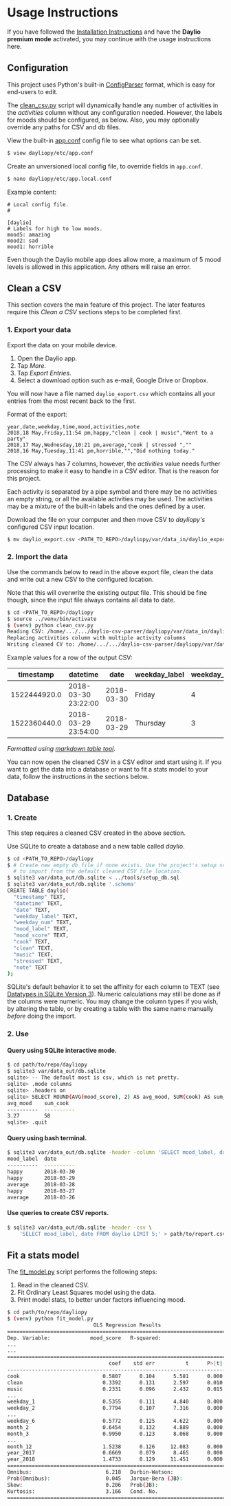 # Usage Instructions

If you have followed the [Installation Instructions](installation.md) and have the **Daylio premium mode** activated, you may continue with the usage instructions here.


## Configuration

This project uses Python's built-in [ConfigParser](https://docs.python.org/3/library/configparser.html) format, which is easy for end-users to edit.

The [clean_csv.py](/dayiopy/clean_csv.py) script will dynamically handle any number of activities in the _activities_ column without any configuration needed. However, the labels for moods should be configured, as below. Also, you may optionally override any paths for CSV and db files.

View the built-in [app.conf](/dayliopy/etc/app.conf) config file to see what options can be set.

```bash
$ view dayliopy/etc/app.conf
```

Create an unversioned local config file, to override fields in `app.conf`.

```bash
$ nano dayliopy/etc/app.local.conf
```

Example content:
```
# Local config file.
#

[daylio]
# Labels for high to low moods.
mood5: amazing
mood2: sad
mood1: horrible
```

Even though the Daylio mobile app does allow more, a maximum of 5 mood levels is allowed in this application. Any others will raise an error.


## Clean a CSV

This section covers the main feature of this project. The later features require this _Clean a CSV_ sections steps to be completed first.


### 1. Export your data

Export the data on your mobile device.

1. Open the Daylio app.
2. Tap _More_.
3. Tap _Export Entries_.
4. Select a download option such as e-mail, Google Drive or Dropbox.

You will now have a file named `daylio_export.csv` which contains all your entries from the most recent back to the first.

Format of the export:

```
year,date,weekday,time,mood,activities,note
2018,18 May,Friday,11:54 pm,happy,"clean | cook | music","Went to a party"
2018,17 May,Wednesday,10:21 pm,average,"cook | stressed ",""
2018,16 May,Tuesday,11:41 pm,horrible,"","Did nothing today."
```

The CSV always has 7 columns, however, the _activities_ value needs further processing to make it easy to handle in a CSV editor. That is the reason for this project.

Each activity is separated by a pipe symbol and there may be no activities an empty string, or all the available activities may be used. The activities may be a mixture of the built-in labels and the ones defined by a user.

Download the file on your computer and then move CSV to _dayliopy's_ configured CSV input location.

```bash
$ mv daylio_export.csv <PATH_TO_REPO>/dayliopy/var/data_in/daylio_export.csv
```


### 2. Import the data

Use the commands below to read in the above export file, clean the data and write out a new CSV to the configured location.

Note that this will overwrite the existing output file. This should be fine though, since the input file always contains all data to date.

```bash
$ cd <PATH_TO_REPO>/dayliopy
$ source ../venv/bin/activate
$ (venv) python clean_csv.py
Reading CSV: /home/.../.../daylio-csv-parser/dayliopy/var/data_in/daylio_export.csv
Replacing activities column with multiple activity columns
Writing cleaned CV to: /home/.../.../daylio-csv-parser/dayliopy/var/data_out/cleaned.csv
```

Example values for a row of the output CSV:

| timestamp | datetime | date | weekday_label | weekday_num | mood_label | mood_score | clean | cook | music | stressed | note |
|--------------|---------------------|------------|---------------|-------------|------------|------------|-------|------|-------|-----------------------|-----------------|
| 1522444920.0 | 2018-03-30 23:22:00 | 2018-03-30 | Friday | 4 | average | 3 | 1 | 0 | 0 | 1 | Did a roadtrip. |
| 1522360440.0 | 2018-03-29 23:54:00 | 2018-03-29 | Thursday | 3 | happy | 4 | 0 | 1 | 0 | 0 |  |

_Formatted using [markdown table tool](https://www.tablesgenerator.com/markdown_tables)._

You can now open the cleaned CSV in a CSV editor and start using it. If you want to get the data into a database or want to fit a stats model to your data, follow the instructions in the sections below.


## Database

### 1. Create

This step requires a cleaned CSV created in the above section.

Use SQLite to create a database and a new table called _daylio_.

```bash
$ cd <PATH_TO_REPO>/dayliopy
$ # Create new empty db file if none exists. Use the project's setup script
  # to import from the default cleaned CSV file location.
$ sqlite3 var/data_out/db.sqlite < ../tools/setup_db.sql
$ sqlite3 var/data_out/db.sqlite '.schema'
CREATE TABLE daylio(
  "timestamp" TEXT,
  "datetime" TEXT,
  "date" TEXT,
  "weekday_label" TEXT,
  "weekday_num" TEXT,
  "mood_label" TEXT,
  "mood_score" TEXT,
  "cook" TEXT,
  "clean" TEXT,
  "music" TEXT,
  "stressed" TEXT,
  "note" TEXT
);
```

SQLite's default behavior it to set the affinity for each column to TEXT (see [Datatypes in SQLite Version 3](https://www.sqlite.org/datatype3.html)). Numeric calculations may still be done as if the columns were numeric. You may change the column types if you wish, by altering the table, or by creating a table with the same name manually _before_ doing the import.


### 2. Use

#### Query using SQLite interactive mode.

```bash
$ cd path/to/repo/dayliopy
$ sqlite3 var/data_out/db.sqlite
sqlite> -- The default most is csv, which is not pretty.
sqlite> .mode columns
sqlite> .headers on
sqlite> SELECT ROUND(AVG(mood_score), 2) AS avg_mood, SUM(cook) AS sum_cook FROM daylio;
avg_mood    sum_cook
----------  ----------
3.27        58
sqlite> .quit
```

#### Query using bash terminal.

```bash
$ sqlite3 var/data_out/db.sqlite -header -column 'SELECT mood_label, date FROM daylio LIMIT 5;'
mood_label  date
----------  ----------
happy       2018-03-30
happy       2018-03-29
average     2018-03-28
happy       2018-03-27
average     2018-03-26
```

#### Use queries to create CSV reports.

```bash
$ sqlite3 var/data_out/db.sqlite -header -csv \
    'SELECT mood_label, date FROM daylio LIMIT 5;' > path/to/report.csv
```


## Fit a stats model

The [fit_model.py](/dayiopy/fit_model.py) script performs the following steps:

1. Read in the cleaned CSV.
2. Fit Ordinary Least Squares model using the data.
3. Print model stats, to better under factors influencing mood.

```bash
$ cd path/to/repo/dayliopy
$ (venv) python fit_model.py
                            OLS Regression Results
==============================================================================
Dep. Variable:             mood_score   R-squared:                       0.955
...
...
==============================================================================================
                                 coef    std err          t      P>|t|      [0.025      0.975]
----------------------------------------------------------------------------------------------
cook                           0.5807      0.104      5.581      0.000       0.376       0.785
clean                          0.3392      0.131      2.597      0.010       0.083       0.596
music                          0.2331      0.096      2.432      0.015       0.045       0.421
...
weekday_1                      0.5355      0.111      4.840      0.000       0.318       0.753
weekday_2                      0.7794      0.107      7.316      0.000       0.570       0.989
...
weekday_6                      0.5772      0.125      4.622      0.000       0.332       0.822
month_2                        0.6454      0.132      4.889      0.000       0.386       0.905
month_3                        0.9950      0.123      8.068      0.000       0.753       1.237
...
month_12                       1.5238      0.126     12.083      0.000       1.276       1.771
year_2017                      0.6669      0.079      8.465      0.000       0.512       0.822
year_2018                      1.4733      0.129     11.451      0.000       1.221       1.726
==============================================================================
Omnibus:                        6.218   Durbin-Watson:                   1.591
Prob(Omnibus):                  0.045   Jarque-Bera (JB):                6.075
Skew:                           0.206   Prob(JB):                       0.0480
Kurtosis:                       3.166   Cond. No.                         20.0
==============================================================================
```
